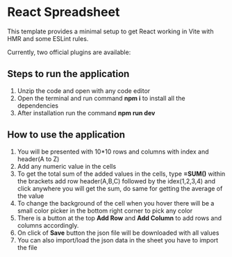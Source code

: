 # React Spreadsheet

This template provides a minimal setup to get React working in Vite with HMR and some ESLint rules.

Currently, two official plugins are available:

## Steps to run the application

1. Unzip the code and open with any code editor
2. Open the terminal and run command **npm i** to install all the dependencies
3. After installation run the command **npm run dev** 

## How to use the application

1. You will be presented with 10*10 rows and columns with index and header(A to Z)
2. Add any numeric value in the cells
3. To get the total sum of the added values in the cells, type **=SUM()** within the brackets add row header(A,B,C) 
    followed by the idex(1,2,3,4) and click anywhere you will get the sum, do same for getting the average of the value
4. To change the background of the cell when you hover there will be a small color picker in the bottom right corner to pick any color
5. There is a button at the top **Add Row** and **Add Column** to add rows and columns accordingly.
6. On click of **Save** button the json file will be downloaded with all values
7. You can also import/load the json data in the sheet you have to import the file 


